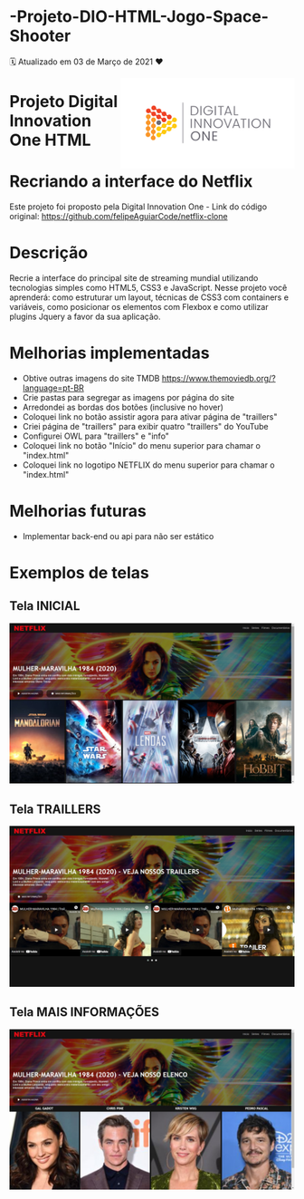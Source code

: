 # -Projeto-DIO-HTML-Jogo-Space-Shooter

:spiral_calendar: Atualizado em 03 de Março de 2021 :heart:

<img align="right" alt="GIF" height="160px" src="https://github.com/rdeconti/rdeconti-resources/blob/main/Digital%20Innovation%20One%20-%20Logotipo.png" />

# Projeto Digital Innovation One HTML
# Recriando a interface do Netflix
Este projeto foi proposto pela Digital Innovation One - Link do código original: https://github.com/felipeAguiarCode/netflix-clone

# Descrição
Recrie a interface do principal site de streaming mundial utilizando tecnologias simples como HTML5, CSS3 e JavaScript. Nesse projeto você aprenderá: como estruturar um layout, técnicas de CSS3 com containers e variáveis, como posicionar os elementos com Flexbox e como utilizar plugins Jquery a favor da sua aplicação.

# Melhorias implementadas
- Obtive outras imagens do site TMDB https://www.themoviedb.org/?language=pt-BR
- Crie pastas para segregar as imagens por página do site
- Arredondei as bordas dos botões (inclusive no hover)
- Coloquei link no botão assistir agora para ativar página de "traillers"
- Criei página de "traillers" para exibir quatro "traillers" do YouTube
- Configurei OWL para "traillers" e "info"
- Coloquei link no botão "Início" do menu superior para chamar o "index.html"
- Coloquei link no logotipo NETFLIX do menu superior para chamar o "index.html"

# Melhorias futuras
- Implementar back-end ou api para não ser estático

# Exemplos de telas

## Tela INICIAL
<img src="https://github.com/rdeconti/Bootcamp-DIO-Html-Web-Projeto02/blob/main/tela-index.jpeg" />

## Tela TRAILLERS
<img src="https://github.com/rdeconti/Bootcamp-DIO-Html-Web-Projeto02/blob/main/tela-traillers.jpg" />

## Tela MAIS INFORMAÇÕES
<img src="https://github.com/rdeconti/Bootcamp-DIO-Html-Web-Projeto02/blob/main/tela-info.jpg" />
